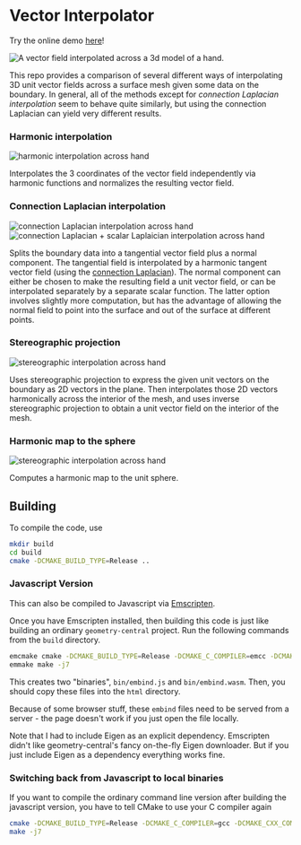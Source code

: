 # Vector Interpolator

Try the online demo [here](https://markjgillespie.com/Demos/VectorInterpolation/html/)!

![A vector field interpolated across a 3d model of a hand.](images/ui-example.png)

This repo provides a comparison of several different ways of interpolating 3D unit vector fields across a surface mesh given some data on the boundary. In general, all of the methods except for *connection Laplacian interpolation* seem to behave quite similarly, but using the connection Laplacian can yield very different results.

### Harmonic interpolation
![harmonic interpolation across hand](images/small-interpolation-harmonic.png)

Interpolates the 3 coordinates of the vector field independently via harmonic functions and normalizes the resulting vector field.

### Connection Laplacian interpolation
![connection Laplacian interpolation across hand](images/small-interpolation-connection.png)
![connection Laplacian + scalar Laplaician interpolation across hand](images/small-interpolation-connection++.png)

Splits the boundary data into a tangential vector field plus a normal component. The tangential field is interpolated by a harmonic tangent vector field (using the [connection Laplacian](http://geometry-central.net/surface/geometry/quantities/#vertex-connection-laplacian)). The normal component can either be chosen to make the resulting field a unit vector field, or can be interpolated separately by a separate scalar function. The latter option involves slightly more computation, but has the advantage of allowing the normal field to point into the surface and out of the surface at different points. 

### Stereographic projection
![stereographic interpolation across hand](images/small-interpolation-stereographic.png)

Uses stereographic projection to express the given unit vectors on the boundary as 2D vectors in the plane. Then interpolates those 2D vectors harmonically across the interior of the mesh, and uses inverse stereographic projection to obtain a unit vector field on the interior of the mesh.

### Harmonic map to the sphere
![stereographic interpolation across hand](images/small-interpolation-harmonic-sphere.png)

Computes a harmonic map to the unit sphere.


## Building
To compile the code, use
``` bash
mkdir build
cd build
cmake -DCMAKE_BUILD_TYPE=Release ..
```

### Javascript Version
This can also be compiled to Javascript via [Emscripten](https://emscripten.org/docs/getting_started/downloads.html).

Once you have Emscripten installed, then building this code is just like building an ordinary `geometry-central` project. Run the following commands from the `build` directory.
``` bash
emcmake cmake -DCMAKE_BUILD_TYPE=Release -DCMAKE_C_COMPILER=emcc -DCMAKE_CXX_COMPILER=em++ -DEMSCRIPTEN=True ..
emmake make -j7
```
This creates two "binaries", `bin/embind.js` and `bin/embind.wasm`. Then, you should copy these files into the `html` directory.

Because of some browser stuff, these `embind` files need to be served from a server - the page doesn't work if you just open the file locally.

Note that I had to include Eigen as an explicit dependency. Emscripten didn't like geometry-central's fancy on-the-fly Eigen downloader. But if you just include Eigen as a dependency everything works fine.

### Switching back from Javascript to local binaries
If you want to compile the ordinary command line version after building the javascript version, you have to tell CMake to use your C compiler again
``` bash
cmake -DCMAKE_BUILD_TYPE=Release -DCMAKE_C_COMPILER=gcc -DCMAKE_CXX_COMPILER=g++ -DEMSCRIPTEN=False ..
make -j7
```
